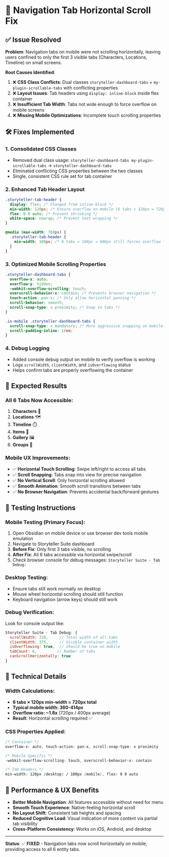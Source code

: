 # 🔧 Navigation Tab Horizontal Scroll Fix

## ✅ **Issue Resolved**

**Problem**: Navigation tabs on mobile were not scrolling horizontally, leaving users confined to only the first 3 visible tabs (Characters, Locations, Timeline) on small screens.

**Root Causes Identified**:
1. ❌ **CSS Class Conflicts**: Dual classes `storyteller-dashboard-tabs` + `my-plugin-scrollable-tabs` with conflicting properties
2. ❌ **Layout Issues**: Tab headers using `display: inline-block` inside flex container
3. ❌ **Insufficient Tab Width**: Tabs not wide enough to force overflow on mobile screens  
4. ❌ **Missing Mobile Optimizations**: Incomplete touch scrolling properties

## 🛠️ **Fixes Implemented**

### 1. **Consolidated CSS Classes**
- Removed dual class usage: `storyteller-dashboard-tabs my-plugin-scrollable-tabs` → `storyteller-dashboard-tabs`
- Eliminated conflicting CSS properties between the two classes
- Single, consistent CSS rule set for tab container

### 2. **Enhanced Tab Header Layout**
```css
.storyteller-tab-header {
  display: flex; /* Changed from inline-block */
  min-width: 120px; /* Ensure overflow on mobile (6 tabs × 120px = 720px > typical mobile width) */
  flex: 0 0 auto; /* Prevent shrinking */
  white-space: nowrap; /* Prevent text wrapping */
}

@media (max-width: 768px) {
  .storyteller-tab-header {
    min-width: 100px; /* 6 tabs × 100px = 600px still forces overflow */
  }
}
```

### 3. **Optimized Mobile Scrolling Properties**
```css
.storyteller-dashboard-tabs {
  overflow-x: auto;
  overflow-y: hidden;
  -webkit-overflow-scrolling: touch;
  overscroll-behavior-x: contain; /* Prevents browser navigation */
  touch-action: pan-x; /* Only allow horizontal panning */
  scroll-behavior: smooth;
  scroll-snap-type: x proximity; /* Snap to tabs */
}

.is-mobile .storyteller-dashboard-tabs {
  scroll-snap-type: x mandatory; /* More aggressive snapping on mobile */
  scroll-padding-inline: 1rem;
}
```

### 4. **Debug Logging**
- Added console debug output on mobile to verify overflow is working
- Logs `scrollWidth`, `clientWidth`, and `isOverflowing` status
- Helps confirm tabs are properly overflowing the container

## 📱 **Expected Results**

### **All 6 Tabs Now Accessible**:
1. **Characters** 📝
2. **Locations** 🗺️  
3. **Timeline** ⏱️
4. **Items** 💎
5. **Gallery** 🖼️
6. **Groups** 👥

### **Mobile UX Improvements**:
- ✅ **Horizontal Touch Scrolling**: Swipe left/right to access all tabs
- ✅ **Scroll Snapping**: Tabs snap into view for precise navigation
- ✅ **No Vertical Scroll**: Only horizontal scrolling allowed
- ✅ **Smooth Animation**: Smooth scroll transitions between tabs
- ✅ **No Browser Navigation**: Prevents accidental back/forward gestures

## 🧪 **Testing Instructions**

### **Mobile Testing** (Primary Focus):
1. Open Obsidian on mobile device or use browser dev tools mobile emulation
2. Navigate to Storyteller Suite dashboard
3. **Before Fix**: Only first 3 tabs visible, no scrolling
4. **After Fix**: All 6 tabs accessible via horizontal swipe/scroll
5. Check browser console for debug messages: `Storyteller Suite - Tab Debug:`

### **Desktop Testing**:
- Ensure tabs still work normally on desktop
- Mouse wheel horizontal scrolling should still function
- Keyboard navigation (arrow keys) should still work

### **Debug Verification**:
Look for console output like:
```javascript
Storyteller Suite - Tab Debug: {
  scrollWidth: 720,     // Total width of all tabs
  clientWidth: 375,     // Visible container width
  isOverflowing: true,  // Should be true on mobile
  tabCount: 6,         // Number of tabs
  canScrollHorizontally: true
}
```

## 📐 **Technical Details**

### **Width Calculations**:
- **6 tabs × 120px min-width = 720px total**
- **Typical mobile width: 360-414px**
- **Overflow ratio: ~1.8x** (720px / 400px average)
- **Result**: Horizontal scrolling required ✅

### **CSS Properties Applied**:
```css
/* Container */
overflow-x: auto, touch-action: pan-x, scroll-snap-type: x proximity

/* Mobile Specific */
-webkit-overflow-scrolling: touch, overscroll-behavior-x: contain

/* Tab Headers */  
min-width: 120px (desktop) / 100px (mobile), flex: 0 0 auto
```

## 🚀 **Performance & UX Benefits**

- **Better Mobile Navigation**: All features accessible without need for menu
- **Smooth Touch Experience**: Native-feeling horizontal scroll
- **No Layout Shift**: Consistent tab heights and spacing
- **Reduced Cognitive Load**: Visual indication of more content via partial tab visibility
- **Cross-Platform Consistency**: Works on iOS, Android, and desktop

---

**Status**: ✅ **FIXED** - Navigation tabs now scroll horizontally on mobile, providing access to all 6 entity tabs.
